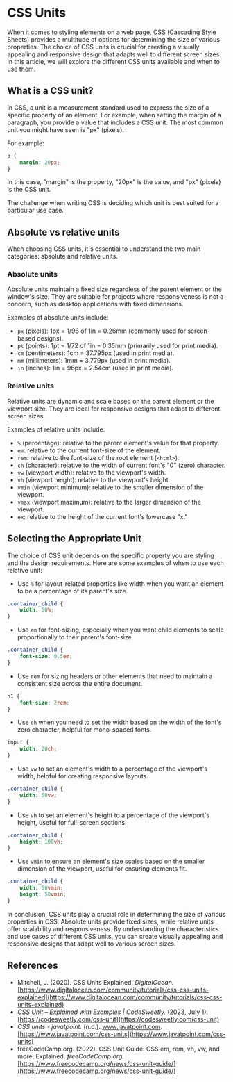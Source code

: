 # CSS Units

When it comes to styling elements on a web page, CSS (Cascading Style Sheets) provides a multitude of options for determining the size of various properties. The choice of CSS units is crucial for creating a visually appealing and responsive design that adapts well to different screen sizes. In this article, we will explore the different CSS units available and when to use them.

## What is a CSS unit?

In CSS, a unit is a measurement standard used to express the size of a specific property of an element. For example, when setting the margin of a paragraph, you provide a value that includes a CSS unit. The most common unit you might have seen is "px" (pixels).

For example:

```css
p {
	margin: 20px;
}
```

In this case, "margin" is the property, "20px" is the value, and "px" (pixels) is the CSS unit.

The challenge when writing CSS is deciding which unit is best suited for a particular use case.

## Absolute vs relative units

When choosing CSS units, it's essential to understand the two main categories: absolute and relative units.

### Absolute units

Absolute units maintain a fixed size regardless of the parent element or the window's size. They are suitable for projects where responsiveness is not a concern, such as desktop applications with fixed dimensions.

Examples of absolute units include:

-   `px` (pixels): 1px = 1/96 of 1in = 0.26mm (commonly used for screen-based designs).
-   `pt` (points): 1pt = 1/72 of 1in = 0.35mm (primarily used for print media).
-   `cm` (centimeters): 1cm = 37.795px (used in print media).
-   `mm` (millimeters): 1mm = 3.779px (used in print media).
-   `in` (inches): 1in = 96px = 2.54cm (used in print media).

### Relative units

Relative units are dynamic and scale based on the parent element or the viewport size. They are ideal for responsive designs that adapt to different screen sizes.

Examples of relative units include:

-   `%` (percentage): relative to the parent element's value for that property.
-   `em`: relative to the current font-size of the element.
-   `rem`: relative to the font-size of the root element (`<html>`).
-   `ch` (character): relative to the width of current font's "0" (zero) character.
-   `vw` (viewport width): relative to the viewport's width.
-   `vh` (viewport height): relative to the viewport's height.
-   `vmin` (viewport minimum): relative to the smaller dimension of the viewport.
-   `vmax` (viewport maximum): relative to the larger dimension of the viewport.
-   `ex`: relative to the height of the current font's lowercase "x."

## Selecting the Appropriate Unit

The choice of CSS unit depends on the specific property you are styling and the design requirements. Here are some examples of when to use each relative unit:

-   Use `%` for layout-related properties like width when you want an element to be a percentage of its parent's size.

```css
.container_child {
	width: 50%;
}
```

-   Use `em` for font-sizing, especially when you want child elements to scale proportionally to their parent's font-size.

```css
.container_child {
	font-size: 0.5em;
}
```

-   Use `rem` for sizing headers or other elements that need to maintain a consistent size across the entire document.

```css
h1 {
	font-size: 2rem;
}
```

-   Use `ch` when you need to set the width based on the width of the font's zero character, helpful for mono-spaced fonts.

```css
input {
	width: 20ch;
}
```

-   Use `vw` to set an element's width to a percentage of the viewport's width, helpful for creating responsive layouts.

```css
.container_child {
	width: 50vw;
}
```

-   Use `vh` to set an element's height to a percentage of the viewport's height, useful for full-screen sections.

```css
.container_child {
	height: 100vh;
}
```

-   Use `vmin` to ensure an element's size scales based on the smaller dimension of the viewport, useful for ensuring elements fit.

```css
.container_child {
	width: 50vmin;
	height: 50vmin;
}
```

In conclusion, CSS units play a crucial role in determining the size of various properties in CSS. Absolute units provide fixed sizes, while relative units offer scalability and responsiveness. By understanding the characteristics and use cases of different CSS units, you can create visually appealing and responsive designs that adapt well to various screen sizes.

## References

-   Mitchell, J. (2020). CSS Units Explained. _DigitalOcean._ [https://www.digitalocean.com/community/tutorials/css-css-units-explained](https://www.digitalocean.com/community/tutorials/css-css-units-explained)
-   _CSS Unit – Explained with Examples | CodeSweetly._ (2023, July 1). [https://codesweetly.com/css-unit](https://codesweetly.com/css-unit)
-   _CSS units - javatpoint._ (n.d.). www.javatpoint.com. [https://www.javatpoint.com/css-units](https://www.javatpoint.com/css-units)
-   freeCodeCamp.org. (2022). CSS Unit Guide: CSS em, rem, vh, vw, and more, Explained. _freeCodeCamp.org._ [https://www.freecodecamp.org/news/css-unit-guide/](https://www.freecodecamp.org/news/css-unit-guide/)
